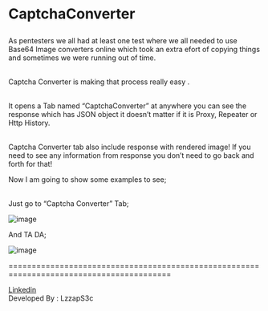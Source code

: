 
<h1>CaptchaConverter</p></h1>

As pentesters we all had at least one test where  we all needed to use Base64 Image converters online which took an extra efort of copying things and sometimes we were running out of time. 

<br>Captcha Converter is making that process really easy .

<br>It opens a Tab named “CaptchaConverter” at anywhere you can see the response which has JSON object it doesn’t matter if it is Proxy, Repeater or Http History. 

<br>Captcha Converter tab also include response with rendered image! If you need to see any information from response you don’t need to go back and forth for that!

Now I am going to show some examples to see;

<br>Just go to “Captcha Converter” Tab;

![image](https://github.com/user-attachments/assets/1f5a98c8-faa5-4174-a5f9-330b790d385c)

And TA DA;

![image](https://github.com/user-attachments/assets/f4bc4091-cb3e-41c1-a8ac-c39ab178eacc)

=========================================================================================

 <a href="https://www.linkedin.com/in/saadet-elif"/>Linkedin</a><br>
 Developed By : LzzapS3c
